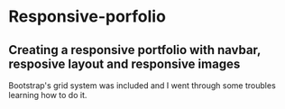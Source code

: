 # Responsive-porfolio

## Creating a responsive portfolio with navbar, resposive layout and responsive images

Bootstrap's grid system was included and I went through some troubles learning how to do it.


